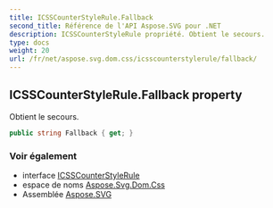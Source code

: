 ```yaml
---
title: ICSSCounterStyleRule.Fallback
second_title: Référence de l'API Aspose.SVG pour .NET
description: ICSSCounterStyleRule propriété. Obtient le secours.
type: docs
weight: 20
url: /fr/net/aspose.svg.dom.css/icsscounterstylerule/fallback/
---
```

## ICSSCounterStyleRule.Fallback property

Obtient le secours.

```csharp
public string Fallback { get; }
```

### Voir également

* interface [ICSSCounterStyleRule](../)
* espace de noms [Aspose.Svg.Dom.Css](../../icsscounterstylerule/)
* Assemblée [Aspose.SVG](../../../)


